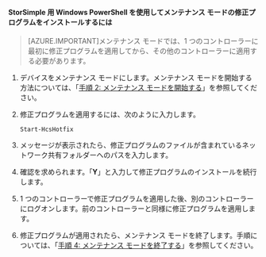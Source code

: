 <!--author=SharS last changed: 9/17/15-->

#### StorSimple 用 Windows PowerShell を使用してメンテナンス モードの修正プログラムをインストールするには

> [AZURE.IMPORTANT]メンテナンス モードでは、1 つのコントローラーに最初に修正プログラムを適用してから、その他のコントローラーに適用する必要があります。

1. デバイスをメンテナンス モードにします。メンテナンス モードを開始する方法については、「[手順 2: メンテナンス モードを開始する](storsimple-update-device.md#step2)」を参照してください。

2. 修正プログラムを適用するには、次のように入力します。

     `Start-HcsHotfix`

3. メッセージが表示されたら、修正プログラムのファイルが含まれているネットワーク共有フォルダーへのパスを入力します。

4. 確認を求められます。「**Y**」と入力して修正プログラムのインストールを続行します。

5. 1 つのコントローラーで修正プログラムを適用した後、別のコントローラーにログオンします。前のコントローラーと同様に修正プログラムを適用します。

6. 修正プログラムが適用されたら、メンテナンス モードを終了します。手順については、「[手順 4: メンテナンス モードを終了する](storsimple-update-device.md#step4)」を参照してください。

<!---HONumber=Sept15_HO4-->